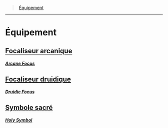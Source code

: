 ﻿---
!Items
Id: equipment_properties_hd.md#Équipement
RootId: equipment_properties_hd.md
ParentLink: equipment_hd.md
Name: Équipement
ParentName: Équipement
NameLevel: 1
Attributes: {}
AttributesDictionary: >+
  {}

---
>  [Équipement](hd_equipment.md)

---


# Équipement



## [Focaliseur arcanique](hd_equipment_properties_focaliseur_arcanique.md)

##### _[Arcane Focus](hd_equipment_properties_focaliseur_arcanique.md)_



## [Focaliseur druidique](hd_equipment_properties_focaliseur_druidique.md)

##### _[Druidic Focus](hd_equipment_properties_focaliseur_druidique.md)_



## [Symbole sacré](hd_equipment_properties_symbole_sacre.md)

##### _[Holy Symbol](hd_equipment_properties_symbole_sacre.md)_


